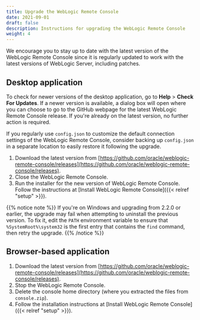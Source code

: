 ```yaml
---
title: Upgrade the WebLogic Remote Console
date: 2021-09-01
draft: false
description: Instructions for upgrading the WebLogic Remote Console
weight: 4
---
```


We encourage you to stay up to date with the latest version of the WebLogic Remote Console since it is regularly updated to work with the latest versions of WebLogic Server, including patches.

## Desktop application
To check for newer versions of the desktop application, go to **Help** > **Check For Updates**. If a newer version is available, a dialog box will open where you can choose to go to the GitHub webpage for the latest WebLogic Remote Console release. If you're already on the latest version, no further action is required.

If you regularly use `config.json` to customize the default connection settings of the WebLogic Remote Console, consider backing up `config.json` in a separate location to easily restore it following the upgrade.

1. Download the latest version from [https://github.com/oracle/weblogic-remote-console/releases](https://github.com/oracle/weblogic-remote-console/releases).
1. Close the WebLogic Remote Console.
1. Run the installer for the new version of WebLogic Remote Console. Follow the instructions at [Install WebLogic Remote Console]({{< relref "setup" >}}).

{{% notice note %}}
If you're on Windows and upgrading from 2.2.0 or earlier, the upgrade may fail when attempting to uninstall the previous version. To fix it, edit the `PATH` environment variable to ensure that `%SystemRoot%\system32` is the first entry that contains the `find` command, then retry the upgrade.
{{% /notice %}}


## Browser-based application

1. Download the latest version from [https://github.com/oracle/weblogic-remote-console/releases](https://github.com/oracle/weblogic-remote-console/releases).
1. Stop the WebLogic Remote Console.
1. Delete the console home directory (where you extracted the files from `console.zip`).
1. Follow the installation instructions at [Install WebLogic Remote Console]({{< relref "setup" >}}).

